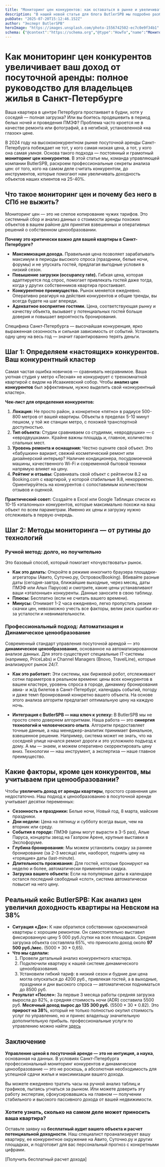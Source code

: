 ```yaml
---
title: "Мониторинг цен конкурентов: как оставаться в рынке и увеличивать прибыль"
description: "В нашей новой статье для блога ButlerSPB мы подробно разбираем, почему отслеживание цен конкурентов — это не опция, а необходимость для современного e-commerce. Узнайте, какие методы и инструменты существуют, как автоматизировать этот процесс и как использовать полученные данные для построения выигрышной ценовой стратегии, которая привлечет клиентов и повысит вашу маржинальность."
pubDate: "2025-07-20T15:12:46.152Z"
author: "Эксперт ButlerSPB"
heroImage: "https://images.unsplash.com/photo-1556742502-ec7c0e9f34b1"
schema: {"@context":"https://schema.org","@type":"HowTo","name":"Мониторинг цен конкурентов: как оставаться в рынке и увеличивать прибыль","description":"В нашей новой статье для блога ButlerSPB мы подробно разбираем, почему отслеживание цен конкурентов — это не опция, а необходимость для современного e-commerce. Узнайте, какие методы и инструменты существуют, как автоматизировать этот процесс и как использовать полученные данные для построения выигрышной ценовой стратегии, которая привлечет клиентов и повысит вашу маржинальность.","image":{"@type":"ImageObject","url":"https://images.unsplash.com/photo-1556742502-ec7c0e9f34b1"},"aggregateRating":{"@type":"AggregateRating","ratingValue":"4.8","reviewCount":416,"bestRating":"5","worstRating":"1"},"publisher":{"@type":"Organization","name":"Блог ButlerSPB","logo":{"@type":"ImageObject","url":"https://butlerspb-blog.netlify.app/favicon.ico"}},"mainEntityOfPage":{"@type":"WebPage","@id":"https://butlerspb-blog.netlify.app/blog/monitoring-cen-konkurentov/"}}
---
```


# Как мониторинг цен конкурентов увеличивает ваш доход от посуточной аренды: полное руководство для владельцев жилья в Санкт-Петербурге

Ваша квартира в центре Петербурга простаивает в будни, хотя у соседей — полная загрузка? Или вы боитесь продешевить в период белых ночей и проведения ПМЭФ? Проблема часто кроется не в качестве ремонта или фотографий, а в негибкой, установленной «на глазок» цене.

В 2024 году на высококонкурентном рынке посуточной аренды Санкт-Петербурга побеждает не тот, у кого самая низкая цена, а тот, у кого она самая *умная*. Основа такого подхода — постоянный и грамотный **мониторинг цен конкурентов**. В этой статье мы, команда управляющей компании ButlerSPB, раскроем профессиональные секреты анализа цен: от того, кого на самом деле считать конкурентом, до инструментов, которые помогают нам увеличивать доходность объектов наших клиентов на 25-40%.

## Что такое мониторинг цен и почему без него в СПб не выжить?

Мониторинг цен — это не слепое копирование чужих тарифов. Это системный сбор и анализ данных о стоимости аренды похожих объектов в вашем районе для принятия взвешенных и оперативных решений о собственном ценообразовании.

**Почему это критически важно для вашей квартиры в Санкт-Петербурге?**

*   **Максимизация дохода.** Правильная цена позволяет зарабатывать максимум в периоды высокого спроса (праздники, белые ночи, форумы) и не упускать гостей, предлагая выгодные условия в низкий сезон.
*   **Повышение загрузки (occupancy rate).** Гибкая цена, которая адаптируется под спрос, помогает привлекать гостей даже тогда, когда у других собственников квартира простаивает.
*   **Конкурентное преимущество.** Рынок меняется ежедневно. Оперативно реагируя на действия конкурентов и общие тренды, вы всегда будете на шаг впереди.
*   **Адекватное восприятие гостями.** Цена, соответствующая рынку и качеству объекта, вызывает у потенциальных гостей больше доверия и повышает вероятность бронирования.

Специфика Санкт-Петербурга — высочайшая конкуренция, ярко выраженная сезонность и сильная зависимость от событий. Установить одну цену на весь год — значит гарантированно терять деньги.

## Шаг 1: Определяем «настоящих» конкурентов. Ваш конкурентный кластер

Самая частая ошибка новичков — сравнивать несравнимое. Ваша уютная студия у метро «Лесная» не конкурирует с трехкомнатной квартирой с видом на Исаакиевский собор. Чтобы **анализ цен конкурентов** был эффективным, нужно выделить свой «конкурентный кластер».

**Чек-лист для определения конкурентов:**

1.  **Локация:** Не просто район, а конкретное «пятно» в радиусе 500-800 метров от вашей квартиры. Объекты в пределах 5-10 минут пешком, у той же станции метро, с похожей транспортной доступностью.
2.  **Тип объекта:** Студии сравниваем со студиями, «евродвушки» — с «евродвушками». Крайне важны площадь и, главное, количество спальных мест.
3.  **Уровень ремонта и оснащения:** Честно оцените свой объект. Это «бабушкин» вариант, свежий косметический ремонт или дизайнерский интерьер? Наличие кондиционера, посудомоечной машины, качественного Wi-Fi и современной бытовой техники напрямую влияет на цену.
4.  **Рейтинг и отзывы:** Сравнивать свой объект с рейтингом 8.2 на Booking.com с квартирой, у которой стабильные 9.8, некорректно. Ориентируйтесь на конкурентов с сопоставимым количеством отзывов и оценкой.

**Практический совет:** Создайте в Excel или Google Таблицах список из 10-15 «эталонных» конкурентов, которые максимально похожи на ваш объект по всем параметрам. Именно их цены и загрузку нужно отслеживать в первую очередь.

## Шаг 2: Методы мониторинга — от рутины до технологий

### Ручной метод: долго, но поучительно

Это базовый способ, который помогает «почувствовать» рынок.

*   **Как это делать:** Откройте в режиме инкогнито браузера площадки-агрегаторы (Авито, Суточно.ру, Островок/Booking). Вбивайте разные даты (сегодня-завтра, ближайшие выходные, через месяц, даты ПМЭФ или Алых Парусов) и смотрите, какие цены устанавливают ваши «эталонные» конкуренты. Данные заносите в свою таблицу.
*   **Плюсы:** Бесплатно (если не считать вашего времени).
*   **Минусы:** Отнимает 1-2 часа ежедневно, легко пропустить резкие скачки цен, невозможно учесть все факторы, велик риск ошибки из-за усталости и невнимательности.

### Профессиональный подход: Автоматизация и Динамическое ценообразование

Современный стандарт управления посуточной арендой — это **динамическое ценообразование**, основанное на автоматизированном анализе данных. Для этого существуют специальные IT-системы (например, PriceLabs) и Channel Managers (Bnovo, TravelLine), которые анализируют рынок 24/7.

*   **Как это работает:** Эти системы, как биржевой робот, отслеживают сотни параметров в реальном времени: цены всех конкурентов в вашем кластере, уровень спроса в городе, динамику бронирования авиа- и ж/д билетов в Санкт-Петербург, календарь событий, погоду и даже темп бронирований конкретно вашего объекта. На основе этого анализа алгоритм предлагает оптимальную цену на каждую ночь.

*   **Интеграция с ButlerSPB — наш ключ к успеху:** В ButlerSPB мы не просто слепо доверяем алгоритмам. Наша работа — это **синергия технологий и человеческого опыта**. Алгоритм предоставляет точные данные, а наш менеджер-аналитик принимает финальное, взвешенное решение. Например, система может не знать, что на соседней улице начался ремонт дороги и это усложнило подъезд к дому. А мы — знаем, и можем оперативно скорректировать цену вниз. Технологии — наш инструмент, а экспертиза — наше главное преимущество.

## Какие факторы, кроме цен конкурентов, мы учитываем при ценообразовании?

Чтобы **увеличить доход от аренды квартиры**, простого сравнения цен недостаточно. Наш подход к ценообразованию в посуточной аренде учитывает десятки переменных:

*   **Сезонность и праздники:** Белые ночи, Новый год, 8 марта, майские праздники.
*   **Дни недели:** Цена на пятницу и субботу всегда выше, чем на вторник или среду.
*   **События в городе:** ПМЭФ (цены могут вырасти в 3-5 раз), Алые Паруса, концерты звезд на Газпром Арене, крупные выставки в Экспофоруме.
*   **Глубина бронирования:** Мы можем установить скидку за раннее бронирование (за 2-3 месяца) или, наоборот, поднять цену на «горящие» даты (last-minute).
*   **Длительность проживания:** Для гостей, которые бронируют на неделю и более, автоматически применяется скидка.
*   **Загрузка вашего объекта:** Если на популярные даты в календаре остался последний свободный «слот», система автоматически повысит на него цену.

## Реальный кейс ButlerSPB: Как анализ цен увеличил доходность квартиры на Невском на 38%

*   **Ситуация «До»:** К нам обратился собственник однокомнатной квартиры с хорошим ремонтом. Он самостоятельно выставил фиксированную цену 5 000 руб./сутки на всех площадках. Средняя загрузка объекта составляла 65%, что приносило доход около **97 500 руб./мес.** (5000 * 30 * 0,65).
*   **Что мы сделали:**
    1.  Провели детальный анализ конкурентного кластера.
    2.  Подключили квартиру к нашей системе динамического ценообразования.
    3.  Установили гибкий тариф: в низкий сезон и будние дни цена могла опускаться до 4200 руб., привлекая гостей, а в выходные, праздники и дни высокого спроса — автоматически подниматься до 8500 руб.
*   **Результат «После»:** За первые 3 месяца работы средняя загрузка выросла до 82%, а средняя стоимость ночи (ADR) составила 5500 руб. **Месячный доход вырос до 135 300 руб.** (5500 * 30 * 0.82). Это **прирост на 38%**, который не только полностью окупил стоимость услуг по управлению, но и принес владельцу значительную дополнительную прибыль. профессиональные услуги по управлению можно найти <a href="https://butlerspb.ru/rent" target="_blank" rel="nofollow">здесь</a>

## Заключение

**Управление ценой в посуточной аренде — это не интуиция, а наука**, основанная на данных. В условиях Санкт-Петербурга профессиональный мониторинг конкурентов и динамическое ценообразование — это не роскошь, а абсолютная необходимость для успешной сдачи жилья и максимизации вашего дохода.

Вы можете ежедневно тратить часы на ручной анализ таблиц и графиков, пытаясь угнаться за рынком. Или можете доверить эту работу экспертам, сфокусировавшись на главном — получении стабильного и высокого пассивного дохода от вашей недвижимости.

### Хотите узнать, сколько на самом деле может приносить ваша квартира?

Оставьте заявку на **бесплатный аудит вашего объекта и расчет потенциальной доходности**. Наш специалист проанализирует вашу квартиру, ее конкурентное окружение на Авито, Суточно.ру и других площадках, и подготовит для вас персональный прогноз с конкретными цифрами.

[Получить бесплатный расчет дохода]